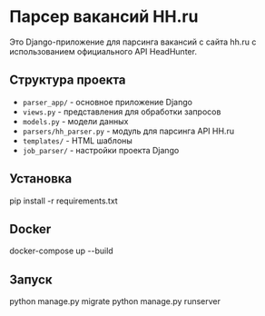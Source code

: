 # Парсер вакансий HH.ru

Это Django-приложение для парсинга вакансий с сайта hh.ru с использованием официального API HeadHunter.

## Структура проекта

- `parser_app/` - основное приложение Django
- `views.py` - представления для обработки запросов
- `models.py` - модели данных
- `parsers/hh_parser.py` - модуль для парсинга API HH.ru
- `templates/` - HTML шаблоны
- `job_parser/` - настройки проекта Django

## Установка
pip install -r requirements.txt

## Docker

docker-compose up --build

## Запуск

python manage.py migrate
python manage.py runserver
